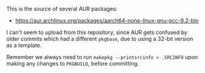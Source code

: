 This is the source of several AUR packages:
- https://aur.archlinux.org/packages/aarch64-none-linux-gnu-gcc-9.2-bin

I can't seem to upload from this repository, since AUR gets confused by older commits which had a different `pkgbase`, due to using a 32-bit version as a template.

Remember we always need to run `makepkg --printsrcinfo > .SRCINFO` upon making any changes to `PKGBUILD`, before committing.
